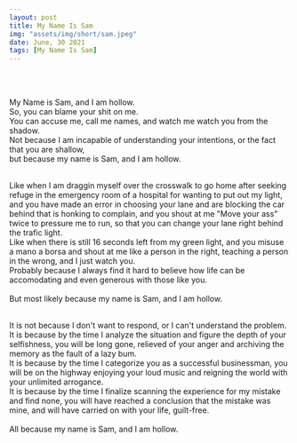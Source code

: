 ```yaml
---
layout: post
title: My Name Is Sam
img: "assets/img/short/sam.jpeg"
date: June, 30 2021
tags: [My Name Is Sam]
---
```

  
<br><br>
<div align="left">

My Name is Sam, and I am hollow. <br>
So, you can blame your shit on me.<br>
You can accuse me, call me names, and watch me watch you from the shadow.<br>
Not because I am incapable of understanding your intentions, or the fact that you are shallow,<br>
but because my name is Sam, and I am hollow.<br> <br>

Like when I am draggin myself over the crosswalk to go home after seeking refuge in the emergency room of a hospital for wanting to put out my light,<br>
and you have made an error in choosing your lane and are blocking the car behind that is honking to complain, and you shout at me "Move your ass" twice to pressure me to run, so that you can change your lane right behind the trafic light. <br>
Like when there is still 16 seconds left from my green light, and you misuse a mano a borsa and shout at me like a person in the right, teaching a person in the wrong, and I just watch you. <br>
Probably because I always find it hard to believe how life can be accomodating and even generous with those like you. <br><br>
But most likely because my name is Sam, and I am hollow.<br><br>

It is not because I don't want to respond, or I can't understand the problem. It is because by the time I analyze the situation and figure the depth of your selfishness, you will be long gone, relieved of your anger and archiving the memory as the fault of a lazy bum. <br>
It is because by the time I categorize you as a successful businessman, you will be on the highway enjoying your loud music and reigning the world with your unlimited arrogance.<br>
It is because by the time I finalize scanning the experience for my mistake and find none, you will have reached a conclusion that the mistake was mine, and will have carried on with your life, guilt-free.<br><br>
All because my name is Sam, and I am hollow.<br>
  

</div>
<br><br>
<br><br>
<br><br>
<br><br>
<br><br>
<br><br> 
